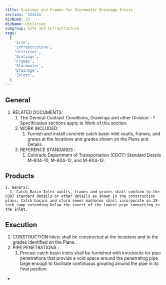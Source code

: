 ```yaml
---
title: Gratings and Frames for Stormwater Drainage Inlets
section: '334241'
divNumb: 33
divName: Utilities
subgroup: Site and Infrastructure
tags:
  [
    'Site',
    'Infrastructure',
    'Utilities',
    'Gratings',
    'Frames',
    'Stormwater',
    'Drainage',
    'Inlets',
  ]
---
```


## General

1. RELATED DOCUMENTS:
   1. The General Contract Conditions, Drawings and other Division - 1 Specification sections apply to Work of this section.
   1. WORK INCLUDED:
      1. Furnish and install concrete catch basin inlet vaults, frames, and grates at the locations and grades shown on the Plans and Details.
   1. REFERENCE STANDARDS :
      1. Colorado Department of Transportation (CDOT) Standard Details M-604-10, M-604-12, and M-604-13.

## Products

    1. General:
      1. Catch Basin Inlet vaults, frames and grates shall conform to the CDOT standard details or other details as shown in the construction plans. Catch basins and storm sewer manholes shall incorporate an 18-inch sump extending below the invert of the lowest pipe connecting to the inlet.

## Execution

1. CONSTRUCTION Inlets shall be constructed at the locations and to the grades identified on the Plans.
1. PIPE PENETRATIONS :
   1. Precast catch basin inlets shall be furnished with knockouts for pipe penetrations that provide a void space around the penetrating pipe large enough to facilitate continuous grouting around the pipe in its final position.

-
